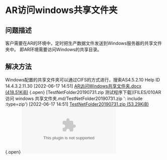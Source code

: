 # AR访问windows共享文件夹

## 问题描述

客户需要在AR的环境中，定时把生产数据文件发送到Windows服务器的共享文件夹中。
即AR环境需要访问Windows的共享目录。

## 解决方法

Windows配置的共享文件夹可以通过CIFS的方式进行，搜索AS4.5.2.10 Help ID 14.4.3.2.11.30
[2022-06-17 14:51] [AR访问Windows共享文件夹.docx (418.51KiB)](./FILES/010AR访问windows共享文件夹.md/AR访问Windows共享文件夹.docx) {.open}
[TestNetFolder20190731.zip 测试程序下载](FILES/010AR 访问 windows 共享文件夹.md/TestNetFolder20190731.zip ': include :type=zip')
[2022-06-17 14:51] [TestNetFolder20190731.zip (53.29KiB)](./FILES/010AR访问windows共享文件夹.md/TestNetFolder20190731.zip){.open}
![](FILES/010AR访问windows共享文件夹.md/TestNetFolder20190731.zip)
